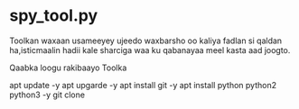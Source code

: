 # spy_tool.py
Toolkan waxaan usameeyey ujeedo waxbarsho oo kaliya fadlan 
si qaldan ha,isticmaalin hadii kale sharciga waa ku qabanayaa
meel kasta aad joogto.

Qaabka loogu rakibaayo Toolka

apt update -y
apt upgarde -y
apt install git -y
apt install python python2 python3 -y
git clone 
